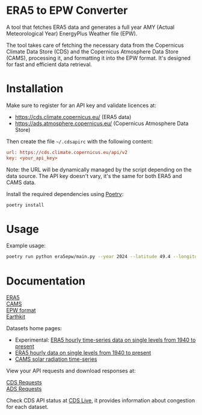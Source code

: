 # ERA5 to EPW Converter

A tool that fetches ERA5 data and generates a full year AMY (Actual Meteorological Year) EnergyPlus Weather file (EPW).

The tool takes care of fetching the necessary data from the Copernicus Climate Data Store (CDS) and the Copernicus Atmosphere Data Store (CAMS),
processing it, and formatting it into the EPW format. It's designed for fast and efficient data retrieval.

# Installation

Make sure to register for an API key and validate licences at:

- https://cds.climate.copernicus.eu/ (ERA5 data)
- https://ads.atmosphere.copernicus.eu/ (Copernicus Atmosphere Data Store)

Then create the file `~/.cdsapirc` with the following content:

```ini
url: https://cds.climate.copernicus.eu/api/v2
key: <your_api_key>
```

Note: the URL will be dynamically managed by the script depending on the data source.
The API key doesn't vary, it's the same for both ERA5 and CAMS data.

Install the required dependencies using [Poetry](https://python-poetry.org/):

```bash
poetry install
```

# Usage

Example usage:

```bash
poetry run python era5epw/main.py --year 2024 --latitude 49.4 --longitude 0.1 --city-name "Le Havre" --elevation 0 --time-zone 1
```

# Documentation

[ERA5](https://confluence.ecmwf.int/display/CKB/ERA5%3A+data+documentation) \
[CAMS](https://ecmwf-projects.github.io/copernicus-training-cams/intro.html) \
[EPW format](https://designbuilder.co.uk/cahelp/Content/EnergyPlusWeatherFileFormat.htm) \
[Earthkit](https://github.com/ecmwf/earthkit-data/)

Datasets home pages:

- Experimental: [ERA5 hourly time-series data on single levels from 1940 to present](https://cds.climate.copernicus.eu/datasets/reanalysis-era5-single-levels-timeseries)
- [ERA5 hourly data on single levels from 1940 to present](https://cds.climate.copernicus.eu/datasets/reanalysis-era5-single-levels)
- [CAMS solar radiation time-series](https://ads.atmosphere.copernicus.eu/datasets/cams-solar-radiation-timeseries)

View your API requests and download responses at:

[CDS Requests](https://cds.climate.copernicus.eu/requests?tab=all) \
[ADS Requests](https://ads.atmosphere.copernicus.eu/requests?tab=all)

Check CDS API status at [CDS Live](https://cds.climate.copernicus.eu/live), it provides information about
congestion for each dataset.
